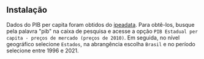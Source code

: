 ## Instalação

Dados do PIB per capita foram obtidos do [ipeadata](www.ipeadata.gov.br). Para obtê-los, busque pela palavra "pib" na caixa de pesquisa e acesse a opção `PIB Estadual per capita - preços de mercado (preços de 2010)`. Em seguida, no nível geográfico selecione `Estados`, na abrangência escolha `Brasil` e no período selecione entre 1996 e 2021.
